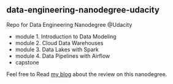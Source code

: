 ## data-engineering-nanodegree-udacity

Repo for Data Engineering Nanodegree @Udacity

- module 1. Introduction to Data Modeling
- module 2. Cloud Data Warehouses
- module 3. Data Lakes with Spark
- module 4. Data Pipelines with Airflow
- capstone

Feel free to Read [my blog](https://jackhoz327.medium.com/my-experience-with-the-data-engineering-nanodegree-program-on-udacity-5b4aa8d3817d) about the review on this nanodegree.